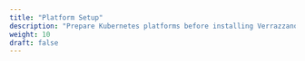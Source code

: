 ```yaml
---
title: "Platform Setup"
description: "Prepare Kubernetes platforms before installing Verrazzano"
weight: 10
draft: false
---
```

